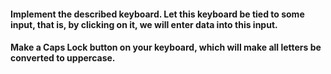 #### Implement the described keyboard. Let this keyboard be tied to some input, that is, by clicking on it, we will enter data into this input.
#### Make a Caps Lock button on your keyboard, which will make all letters be converted to uppercase.